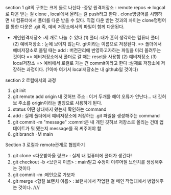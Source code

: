 section 1 
git의 구조는 크게 둘로 나뉜다
-중앙 원격저장소 : remote repos
=> logcal로 다운 받는 걸 clone , local에서 올리는 걸 push라고 한다 . clone명령어를 시행하면 내 컴퓨터에서 폴더를 다운 받을 수 있다.
   직접 다운 받는 것과의 차이는 clone명령어를 통한 다운은 .git 즉, 예비 저장소에서의 파일이 함께 다운된다.
- 개인원격저장소 :세 개로 나눌 수 있다
(1) 폴더 :내가 흔히 생각하는 컴퓨터 폴더 (2) 예비저장소 : 눈에 보이지 않는다. git이라는 이름으로 저장된다.
=> 폴더에서 예비저장소로 올릴 때는 add : 버전관리에 반영하고자하는 파일을 미리 올려두는 것이다
=> 예비저장소에서 폴더로 갈 때는 reset을 사용함
(2) 예비저장소 (3) local저장소
=> 예비에서 로컬로 가는 건 commit이라고 한다 :실제로 저장소에 저장하는 과정이다.
 (?아마 여기서 local저장소는 내 github일 것이다)

 section 2 로컬에서의 과정
1. git init
2. git remote add origin 내 깃허브 주소 : 이거 두개를 해야 오류가 안난다... 내 깃허브 주소를 origin이라는 별칭으로 사용하게 된다.
3. status 어떤 상태까지 왔는지 확인하는 command
4. add : 실제 폴더에서 예비저장소에 저장하는 .git 파일을 생성해주는 command
5. git commit -m "message" :commit은 내 개인 깃허브 저장소로 올리는 건데 업데이트가 뭐 됐는지 message를 꼭 써주어야 함
6. git branch -M main 

Section 3 로컬과 remote관계로 협업하기
1. git clone <다운받아올 링크> : 실제 내 컴퓨터에 폴더가 생긴다!
2. git checkout -b <브랜치 이름> : main말고 수정이 이루어질 브런치를 생성해주는 것이다
3. git commit -m :메인으로 가보자
4. git merge <합칠 브랜치 이름> : 브랜치에서 작업한 걸 메인 작업대에서 병합해주는 것이다. ////